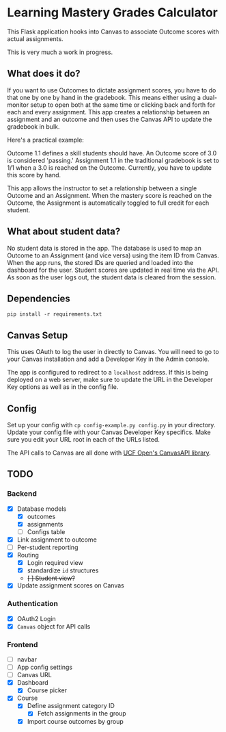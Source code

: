 # Learning Mastery Grades Calculator

This Flask application hooks into Canvas to associate Outcome scores with actual assignments.

This is very much a work in progress.

## What does it do?

If you want to use Outcomes to dictate assignment scores, you have to do that one by one by hand in the gradebook. This means either using a dual-monitor setup to open both at the same time or clicking back and forth for each and every assignment. This app creates a relationship between an assignment and an outcome and then uses the Canvas API to update the gradebook in bulk.

Here's a practical example:

Outcome 1.1 defines a skill students should have. An Outcome score of 3.0 is considered 'passing.' Assignment 1.1 in the traditional gradebook is set to 1/1 when a 3.0 is reached on the Outcome. Currently, you have to update this score by hand.

This app allows the instructor to set a relationship between a single Outcome and an Assignment. When the mastery score is reached on the Outcome, the Assignment is automatically toggled to full credit for each student.

## What about student data?

No student data is stored in the app. The database is used to map an Outcome to an Assignment (and vice versa) using the item ID from Canvas. When the app runs, the stored IDs are queried and loaded into the dashboard for the user. Student scores are updated in real time via the API. As soon as the user logs out, the student data is cleared from the session.

## Dependencies

`pip install -r requirements.txt`

## Canvas Setup

This uses OAuth to log the user in directly to Canvas. You will need to go to your Canvas installation and add a Developer Key in the Admin console.

The app is configured to redirect to a `localhost` address. If this is being deployed on a web server, make sure to update the URL in the Developer Key options as well as in the config file.

## Config

Set up your config with `cp config-example.py config.py` in your directory. Update your config file with your Canvas Developer Key specifics. Make sure you edit your URL root in each of the URLs listed.

The API calls to Canvas are all done with [UCF Open's CanvasAPI library](https://github.com/ucfopen/canvasapi/tree/master).

## TODO

### Backend

- [x] Database models
  - [x] outcomes
  - [x] assignments
  - [ ] Configs table
- [x] Link assignment to outcome
- [ ] Per-student reporting
- [x] Routing
  - [X] Login required view
  - [X] standardize `id` structures
  - ~~[ ] Student view?~~
- [x] Update assignment scores on Canvas

### Authentication

- [X] OAuth2 Login
- [X] `Canvas` object for API calls

### Frontend

- [ ] navbar
- [ ] App config settings
- [ ] Canvas URL
- [x] Dashboard
  - [X] Course picker
- [x] Course
  - [x] Define assignment category ID
    - [x] Fetch assignments in the group
  - [x] Import course outcomes by group
